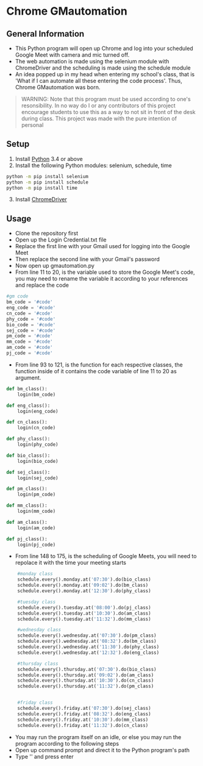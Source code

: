# Chrome GMautomation

## General Information
- This Python program will open up Chrome and log into your scheduled Google Meet with camera and mic turned off.
- The web automation is made using the selenium module with ChromeDriver and the scheduling is made using the schedule module
- An idea popped up in my head when entering my school's class, that is 'What if I can automate all these entering the code process'. Thus, Chrome GMautomation was born.

> WARNING: Note that this program must be used according to one's resonsibility. In no way do I or any contributors of this project encourage students to use this as a way to not sit in front of the desk during class. This project was made with the pure intention of personal

## Setup
1. Install [Python](https://www.python.org/downloads/) 3.4 or above
2. Install the following Python modules: selenium, schedule, time
```bash
python -m pip install selenium
python -m pip install schedule
python -m pip install time

```
3. Install [ChromeDriver](https://sites.google.com/a/chromium.org/chromedriver/downloads)

## Usage
- Clone the repository first
- Open up the Login Credential.txt file
- Replace the first line with your Gmail used for logging into the Google Meet
- Then replace the second line with your Gmail's password
- Now open up gmautomation.py
- From line 11 to 20, is the variable used to store the Google Meet's code, you may need to rename the variable it according to your references and replace the code
```python
#gm code
bm_code = '#code' 
eng_code = '#code'
cn_code = '#code'
phy_code = '#code'
bio_code = '#code'
sej_code = '#code'
pm_code = '#code'
mm_code = '#code'
am_code = '#code'
pj_code = '#code'
```
- From line 93 to 121, is the function for each respective classes, the function inside of it contains the code variable of line 11 to 20 as argument.
```python
def bm_class():
    login(bm_code)

def eng_class():
    login(eng_code)

def cn_class():
    login(cn_code)

def phy_class():
    login(phy_code)

def bio_class():
    login(bio_code)

def sej_class():
    login(sej_code)

def pm_class():
    login(pm_code)

def mm_class():
    login(mm_code)

def am_class():
    login(am_code)

def pj_class():
    login(pj_code)
```
- From line 148 to 175, is the scheduling of Google Meets, you will need to repolace it with the time your meeting starts
```python
    #monday class
    schedule.every().monday.at('07:30').do(bio_class)
    schedule.every().monday.at('09:02').do(bm_class)
    schedule.every().monday.at('12:30').do(phy_class)

    #tuesday class
    schedule.every().tuesday.at('08:00').do(pj_class)
    schedule.every().tuesday.at('10:30').do(am_class)
    schedule.every().tuesday.at('11:32').do(mm_class)

    #wednesday class
    schedule.every().wednesday.at('07:30').do(pm_class)
    schedule.every().wednesday.at('08:32').do(bm_class)
    schedule.every().wednesday.at('11:30').do(phy_class)
    schedule.every().wednesday.at('12:32').do(eng_class)

    #thursday class 
    schedule.every().thursday.at('07:30').do(bio_class)
    schedule.every().thursday.at('09:02').do(am_class)
    schedule.every().thursday.at('10:30').do(cn_class)
    schedule.every().thursday.at('11:32').do(pm_class)


    #friday class
    schedule.every().friday.at('07:30').do(sej_class)
    schedule.every().friday.at('08:32').do(eng_class)
    schedule.every().friday.at('10:30').do(mm_class)
    schedule.every().friday.at('11:32').do(cn_class)
```
- You may run the program itself on an idle, or else you may run the program according to the following steps
- Open up command prompt and direct it to the Python program's path
- Type '<python gmautomation.py>' and press enter

